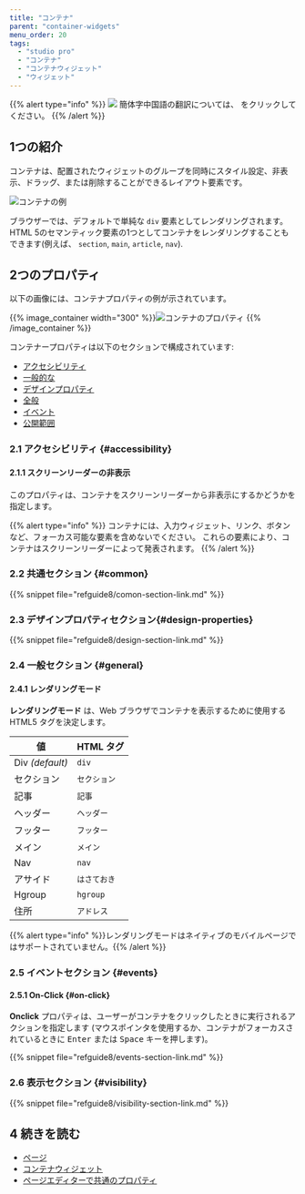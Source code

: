 ```yaml
---
title: "コンテナ"
parent: "container-widgets"
menu_order: 20
tags:
  - "studio pro"
  - "コンテナ"
  - "コンテナウィジェット"
  - "ウィジェット"
---
```


{{% alert type="info" %}}
<img src="attachments/chinese-translation/china.png" style="display: inline-block; margin: 0" /> 簡体字中国語の翻訳については、 [<unk> <unk> <unk>](https://cdn.mendix.tencent-cloud.com/documentation/refguide8/container.pdf) をクリックしてください。
{{% /alert %}}

## 1つの紹介

コンテナは、配置されたウィジェットのグループを同時にスタイル設定、非表示、ドラッグ、または削除することができるレイアウト要素です。

![コンテナの例](attachments/container-widgets/container.png)

ブラウザーでは、デフォルトで単純な `div` 要素としてレンダリングされます。 HTML 5のセマンティック要素の1つとしてコンテナをレンダリングすることもできます(例えば、 `section`, `main`, `article`, `nav`).

## 2つのプロパティ

以下の画像には、コンテナプロパティの例が示されています。

{{% image_container width="300" %}}![コンテナのプロパティ](attachments/container-widgets/container-properties.png)
{{% /image_container %}}

コンテナープロパティは以下のセクションで構成されています:

* [アクセシビリティ](#accessibility)
* [一般的な](#common)
* [デザインプロパティ](#design-properties)
* [全般](#general)
* [イベント](#events)
* [公開範囲](#visibility)

### 2.1 アクセシビリティ {#accessibility}

#### 2.1.1 スクリーンリーダーの非表示

このプロパティは、コンテナをスクリーンリーダーから非表示にするかどうかを指定します。

{{% alert type="info" %}} コンテナには、入力ウィジェット、リンク、ボタンなど、フォーカス可能な要素を含めないでください。 これらの要素により、コンテナはスクリーンリーダーによって発表されます。
{{% /alert %}}

### 2.2 共通セクション {#common}

{{% snippet file="refguide8/comon-section-link.md" %}}

### 2.3 デザインプロパティセクション{#design-properties}

{{% snippet file="refguide8/design-section-link.md" %}}

### 2.4 一般セクション {#general}

#### 2.4.1 レンダリングモード

**レンダリングモード** は、Web ブラウザでコンテナを表示するために使用する HTML5 タグを決定します。

| 値               | HTML タグ  |
| --------------- | -------- |
| Div *(default)* | `div`    |
| セクション           | `セクション`  |
| 記事              | `記事`     |
| ヘッダー            | `ヘッダー`   |
| フッター            | `フッター`   |
| メイン             | `メイン`    |
| Nav             | `nav`    |
| アサイド            | `はさておき`  |
| Hgroup          | `hgroup` |
| 住所              | `アドレス`   |

{{% alert type="info" %}}レンダリングモードはネイティブのモバイルページではサポートされていません。{{% /alert %}}

### 2.5 イベントセクション {#events}

#### 2.5.1 On-Click {#on-click}

**Onclick** プロパティは、ユーザーがコンテナをクリックしたときに実行されるアクションを指定します (マウスポインタを使用するか、コンテナがフォーカスされているときに <kbd>Enter</kbd> または <kbd>Space</kbd> キーを押します)。

{{% snippet file="refguide8/events-section-link.md" %}}

### 2.6 表示セクション {#visibility}

{{% snippet file="refguide8/visibility-section-link.md" %}}

## 4 続きを読む

* [ページ](page)
* [コンテナウィジェット](container-widgets)
* [ページエディターで共通のプロパティ](common-widget-properties)

